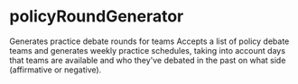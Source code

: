 policyRoundGenerator
====================

Generates practice debate rounds for teams
Accepts a list of policy debate teams and generates weekly practice schedules, taking into account days that teams are available
and who they've debated in the past on what side (affirmative or negative).
